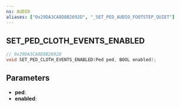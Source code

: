 ```yaml
---
ns: AUDIO
aliases: ["0x29DA3CA8D8B2692D", "_SET_PED_AUDIO_FOOTSTEP_QUIET"]
---
```

## SET_PED_CLOTH_EVENTS_ENABLED

```c
// 0x29DA3CA8D8B2692D
void SET_PED_CLOTH_EVENTS_ENABLED(Ped ped, BOOL enabled);
```

## Parameters
* **ped**:
* **enabled**:
